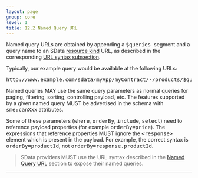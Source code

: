 ```yaml
---
layout: page
group: core
level: 1
title: 12.2 Named Query URL
---
```


Named query URLs are obtained by appending a <tt>$queries </tt>segment and a
query name to an SData
[resource kind](../0101/ "1.1 Terminology") URL, as described in&nbsp;the corresponding [URL syntax subsection](../0205/ "2.5 Named Query URL").

Typically, our example query would be available at the following URLs:

<pre>http://www.example.com/sdata/myApp/myContract/-/products/$queries/reorder </pre>

Named queries MAY use the same query parameters as normal queries for paging,
filtering, sorting, controlling payload, etc. The features supported by a given
named query MUST be advertised in the schema with <tt>sme:canXxx</tt>
attributes.

Some of these parameters (<tt>where</tt>, <tt>orderBy</tt>,
<tt>include</tt>, <tt>select</tt>) need to reference payload properties (for
example <tt>orderBy=price</tt>). The expressions that reference properties MUST
ignore the <tt>&lt;response&gt;</tt> element which is present in the payload.
For example, the correct syntax is <tt>orderBy=productId</tt>, not
<tt>orderBy=response.productId</tt>.

<blockquote class="compliance">SData providers MUST use the URL syntax described in the
<a href="../0205/" title="2.5 Named Query URL">Named Query URL</a> section to expose their named
queries.</blockquote>

* * *